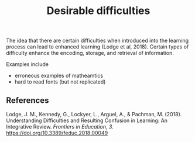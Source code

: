 ﻿---
backlinks:
- title: Learning
  url: /memex/sense/Learning/learning.html
- title: Instructions
  url: /memex/sense/computing/instructions.html
tags: learning, learning-science, teaching
title: Desirable difficulties
type: note
---
The idea that there are certain difficulties when introduced into the learning process can lead to enhanced learning (Lodge et al, 2018). Certain types of difficulty enhance the encoding, storage, and retrieval of information.

Examples include

- erroneous examples of matheamtics 
- hard to read fonts (but not replicated)

## References

Lodge, J. M., Kennedy, G., Lockyer, L., Arguel, A., & Pachman, M. (2018). Understanding Difficulties and Resulting Confusion in Learning: An Integrative Review. *Frontiers in Education*, *3*. <https://doi.org/10.3389/feduc.2018.00049>